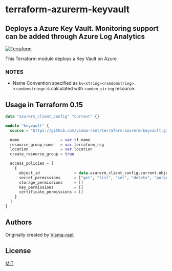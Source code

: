 # terraform-azurerm-keyvault

## Deploys a Azure Key Vault. Monitoring support can be added through Azure Log Analytics

[![Terraform](https://github.com/visma-raet/terraform-azurerm-keyvault/actions/workflows/terraform.yml/badge.svg)](https://github.com/visma-raet/terraform-azurerm-keyvault/actions/workflows/terraform.yml)

This Terraform module deploys a Key Vault on Azure

### NOTES

* Name Convention specified as `kv<string><randomstring>. <randomstring>` is calculated with `random_string` resource.

## Usage in Terraform 0.15

```terraform
data "azurerm_client_config" "current" {}

module "keyvault" {
  source = "https://github.com/visma-raet/terraform-azurerm-keyvault.git"

  name                  = var.tf_name
  resource_group_name   = var.terraform_rsg
  location              = var.location
  create_resource_group = true

  access_policies = [
    {
      object_id               = data.azurerm_client_config.current.object_id
      secret_permissions      = ["get", "list", "set", "delete", "purge", "restore"]
      storage_permissions     = []
      key_permissions         = []
      certificate_permissions = []
    }
  ]
}
```

## Authors

Originally created by [Visma-raet](http://github.com/visma-raet)

## License

[MIT](LICENSE)
